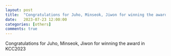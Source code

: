 ```yaml
---
layout: post
title:  "Congratulations for Juho, Minseok, Jiwon for winning the award in KCC2023"
date:   2023-07-23 12:00:00
categories: [others]
comments: true
---
```

Congratulations for Juho, Minseok, Jiwon for winning the award in KCC2023
